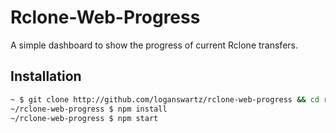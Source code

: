 # Rclone-Web-Progress
A simple dashboard to show the progress of current Rclone transfers.

## Installation
```bash
~ $ git clone http://github.com/loganswartz/rclone-web-progress && cd rclone-web-progress
~/rclone-web-progress $ npm install
~/rclone-web-progress $ npm start
```
